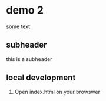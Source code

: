 # demo 2

some text


## subheader

this is a subheader

## local development

1. Open index.html on your browswer
